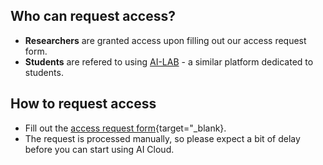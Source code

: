 ## Who can request access?

* **Researchers** are granted access upon filling out our access request form.
* **Students** are refered to using [AI-LAB](/ailab/) - a similar platform dedicated to students.

<!-- * **Students** are refered to using [AI-LAB](/ailab/) - a similar platform dedicated to students. If more GPU power is needed, it's possible to apply for access to AI Cloud, if they can provide a strong justification and their supervisor submits the application on their behalf. -->


## How to request access
* Fill out the [access request form](https://serviceportal.aau.dk/serviceportal?id=sc_cat_item&sys_id=37b26fd4c3afee10f0f3041ad00131d0){target="_blank}. 
* The request is processed manually, so please expect a bit of delay before you can start using AI Cloud.
